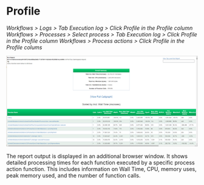 # Profile

*Workflows > Logs > Tab Execution log > Click Profile in the Profile column*   
*Workflows > Processes > Select process > Tab Execution log > Click Profile in the Profile column*
*Workflows > Process actions > Click Profile in the Profile colums*

![Profile](../../Assets/Screenshots/ActindoWorkFlow/Logs/Profile.png)

The report output is displayed in an additional browser window. It shows detailed processing times for each function executed by a specific process action function. This includes information on Wall Time, CPU, memory uses, peak memory used, and the number of function calls.

